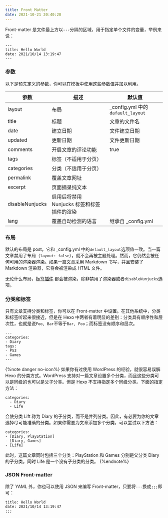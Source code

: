 ```yaml
---
title: Front Matter
date: 2021-10-21 20:40:28
---
```


Front-matter 是文件最上方以`---`分隔的区域，用于指定单个文件的变量，举例来说：

```
---
title: Hello World
date: 2021/10/14 13:19:47
---
```

### 参数

以下是预先定义的参数，你可以在模板中使用这些参数值并加以利用。

|参数|描述|默认值|
|--|--|--|
|layout|布局|_config.yml 中的 `dafault_layout`|
|title|标题|文章的文件名|
|date|建立日期|文件建立日期|
|updated|更新日期|文件更新日期|
|comments|开启文章的评论功能|true|
|tags|标签（不适用于分页）||
|categories|分类（不适用于分页）||
|permalink|覆盖文章网址||
|excerpt|页面摘录纯文本||
|disableNunjucks|启用后将禁用 Nunjucks 标签和标签插件的渲染||
|lang|覆盖自动检测的语言|继承自 _config.yml|

### 布局

默认的布局是 post，它和 _config.yml 中的`default_layout`选项值一致。当一篇文章禁用了布局（`layout: false`），就不会再被主题处理。然而，它仍然会被任何可用的渲染器渲染。如果一篇文章采用 Markdown 书写，并且安装了 Markdown 渲染器，它将会被渲染成 HTML 文件。

无论什么布局，[标签插件](tag-plugins/) 都会被渲染，除非禁用了渲染器或者`disableNunjucks`选项。

### 分类和标签

只有文章支持分类和标签，你可以在 Front-matter 中设置。在其他系统中，分类和标签听起来很接近，但是在 Hexo 中两者有着明显的差别：分类具有顺序性和层次性，也就是说`Foo, Bar`不等于`Bar, Foo`；而标签没有顺序和层次。

```
---
categories:
- Diary
tags:
- PS3
- Games
---
```

{%note danger no-icon%}
如果你有过使用 WordPress 的经验，就很容易误解 Hexo 的分类方式。WordPress 支持对一篇文章设置多个分类，而且这些分类可以是同级的也可以是父子分类。但是 Hexo 不支持指定多个同级分类。下面的指定方法：

```
categories:
  - Diary
  - Life
```

会使分类 Lift 称为 Diary 的子分类，而不是并列分类。因此，有必要为你的文章选择尽可能准确的分类。如果你需要为文章添加多个分类，可以尝试以下方法：

```
categories:
- [Diary, PlayStation]
- [Diary, Games]
- [Life]
```

此时，这篇文章同时包括三个分类：PlayStation 和 Games 分别是父分类 Diary 的子分类。同时 Life 是一个没有子分类的分类。
{%endnote%}

### JSON Front-matter

除了 YAML 外，你也可以使用 JSON 来编写 Front-matter，只要将`---`换成`;;;`即可：

```
title: Hello World
date: 2021/10/14 13:19:47
;;;
```

